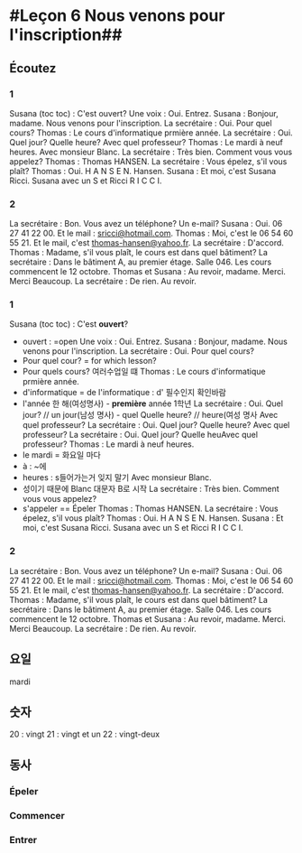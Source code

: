 # #Leçon 6 Nous venons pour l'inscription##

## Écoutez

### 1
Susana (toc toc) : C'est ouvert?
Une voix : Oui. Entrez.
Susana : Bonjour, madame. Nous venons pour l'inscription.
La secrétaire : Oui. Pour quel cours?
Thomas : Le cours d'informatique prmière année.
La secrétaire : Oui. Quel jour? Quelle heure? Avec quel professeur?
Thomas : Le mardi à neuf heures. Avec monsieur Blanc.
La secrétaire : Très bien. Comment vous vous appelez?
Thomas : Thomas HANSEN.
La secrétaire : Vous épelez, s'il vous plaît?
Thomas : Oui. H A N S E N. Hansen.
Susana : Et moi, c'est Susana Ricci. Susana avec un S et Ricci R I C C I.

### 2
La secrétaire : Bon. Vous avez un téléphone? Un e-mail?
Susana : Oui. 06 27 41 22 00. Et le mail : sricci@hotmail.com.
Thomas : Moi, c'est le 06 54 60 55 21. Et le mail, c'est thomas-hansen@yahoo.fr.
La secrétaire : D'accord.
Thomas : Madame, s'il vous plaît, le cours est dans quel bâtiment?
La secrétaire : Dans le bâtiment A, au premier étage. Salle 046. Les cours commencent le 12 octobre.
Thomas et Susana : Au revoir, madame. Merci. Merci Beaucoup.
La secrétaire : De rien. Au revoir.

### 1
Susana (toc toc) : C'est __ouvert__? 
+ ouvert : =open
Une voix : Oui. Entrez.
Susana : Bonjour, madame. Nous venons pour l'inscription.
La secrétaire : Oui. Pour quel cours?
+ Pour quel cour? = for which lesson? 
+ Pour quels cours? 여러수업일 떄
Thomas : Le cours d'informatique prmière année.
+ d'informatique = de l'informatique : d' 필수인지 확인바람
+ l'année 한 해(여성명사) - __première__ année 1학년 
La secrétaire : Oui. Quel jour? // un jour(남성 명사) - quel
Quelle heure? // heure(여성 명사
Avec quel professeur?
La secrétaire : Oui. Quel jour? Quelle heure? Avec quel professeur?
La secrétaire : Oui. Quel jour? Quelle heuAvec quel professeur?
Thomas : Le mardi à neuf heures. 
+ le mardi = 화요일 마다
+ à : ~에
+ heures : s들어가는거 잊지 말기
Avec monsieur Blanc.
+ 성이기 때문에 Blanc 대문자 B로 시작
La secrétaire : Très bien. Comment vous vous appelez?
+ s'appeler =\= Épeler
Thomas : Thomas HANSEN.
La secrétaire : Vous épelez, s'il vous plaît?
Thomas : Oui. H A N S E N. Hansen.
Susana : Et moi, c'est Susana Ricci. Susana avec un S et Ricci R I C C I.

### 2
La secrétaire : Bon. Vous avez un téléphone? Un e-mail?
Susana : Oui. 06 27 41 22 00. Et le mail : sricci@hotmail.com.
Thomas : Moi, c'est le 06 54 60 55 21. Et le mail, c'est thomas-hansen@yahoo.fr.
La secrétaire : D'accord.
Thomas : Madame, s'il vous plaît, le cours est dans quel bâtiment?
La secrétaire : Dans le bâtiment A, au premier étage. Salle 046. Les cours commencent le 12 octobre.
Thomas et Susana : Au revoir, madame. Merci. Merci Beaucoup.
La secrétaire : De rien. Au revoir.


## 요일

mardi 


## 숫자
20 : vingt
21 : vingt et un
22 : vingt-deux

## 동사
### Épeler
### Commencer
### Entrer




<!--stackedit_data:
eyJoaXN0b3J5IjpbLTk5MTgxNzg0OCwtMTc0OTI3NzgxMl19
-->